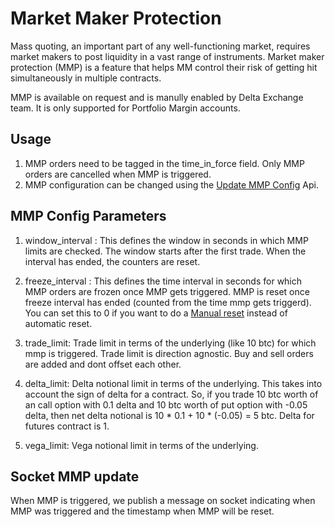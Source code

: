 # Market Maker Protection

Mass quoting, an important part of any well-functioning market, requires market makers to post liquidity in a vast range of instruments. Market maker protection (MMP) is a feature that helps MM control their risk of getting hit simultaneously in multiple contracts. 

MMP is available on request and is manully enabled by Delta Exchange team. It is only supported for Portfolio Margin accounts.

## Usage
1. MMP orders need to be tagged in the time_in_force field. Only MMP orders are cancelled when MMP is triggered.
2. MMP configuration can be changed using the [Update MMP Config](https://docs.global.delta.exchange/#update-mmp-config) Api.


## MMP Config Parameters
1. window_interval : This defines the window in seconds in which MMP limits are checked. The window starts after the first trade. When the interval has ended, the counters are reset.

2. freeze_interval : This defines the time interval in seconds for which MMP orders are frozen once MMP gets triggered. MMP is reset once freeze interval has ended (counted from the time mmp gets triggerd). You can set this to 0 if you want to do a [Manual reset](https://docs.global.delta.exchange/#reset-mmp) instead of automatic reset.

3. trade_limit: Trade limit in terms of the underlying (like 10 btc) for which mmp is triggered. Trade limit is direction agnostic. Buy and sell orders are added and dont offset each other.

4. delta_limit: Delta notional limit in terms of the underlying. This takes into account the sign of delta for a contract. So, if you trade 10 btc worth of an call option with 0.1 delta and 10 btc worth of put option with -0.05 delta, then net delta notional is 10 * 0.1 + 10 * (-0.05) = 5 btc. Delta for futures contract is 1.
   
5. vega_limit: Vega notional limit in terms of the underlying. 


## Socket MMP update 
When MMP is triggered, we publish a message on socket indicating when MMP was triggered and the timestamp when MMP will be reset. 